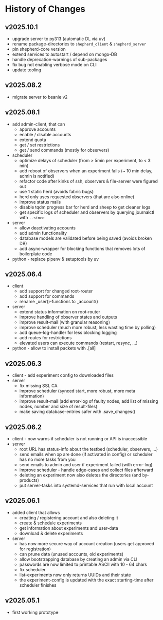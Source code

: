 # History of Changes

## v2025.10.1

- upgrade server to py313 (automatic DL via uv)
- rename package-directories to `shepherd_client` & `shepherd_server`
- pin shepherd-core version
- extend services to autostart / depend on mongo-DB
- handle deprecation-warnings of sub-packages
- fix bug not enabling verbose mode on CLI
- update tooling

## v2025.08.2

- migrate server to beanie v2

## v2025.08.1

- add admin-client, that can
  - approve accounts
  - enable / disable accounts
  - extend quota
  - get / set restrictions
  - get / send commands (mostly for observers)
- scheduler
  - optimize delays of scheduler (from > 5min per experiment, to < 3 min)
  - add reboot of observers when an experiment fails (~ 10 min delay, admin is notified)
  - refactor code after kinks of ssh, observers & file-server were figured out
  - use 1 static herd (avoids fabric bugs)
  - herd only uses requested observers (that are also online)
  - improve status mails
  - disable tqdm progress bar for herd and sheep to get cleaner logs
  - get specific logs of scheduler and observers by querying journalctl with `--since`
- server
  - allow deactivating accounts
  - add admin functionality
  - database models are validated before being saved (avoids broken DB)
  - add async-wrapper for blocking functions that removes lots of boilerplate code
- python - replace pipenv & setuptools by uv

## v2025.06.4

- client
  - add support for changed root-router
  - add support for commands
  - rename _user()-functions to _account()
- server
  - extend status information on root-router
  - improve handling of observer states and outputs
  - improve result-mail (with granular reasoning)
  - improve scheduler (much more robust, less wasting time by polling)
  - add queue-log-handler for less blocking logging
  - add routes for restrictions
  - elevated users can execute commands (restart, resync, ...)
- python - allow to install packets with .[all]

## v2025.06.3

- client - add experiment config to downloaded files
- server
  - fix missing SSL CA
  - improve scheduler (synced start, more robust, more meta information)
  - improve result-mail (add error-log of faulty nodes, add list of missing nodes, number and size of result-files)
  - make saving database-entries safer with .save_changes()

## v2025.06.2

- client - now warns if scheduler is not running or API is inaccessible
- server
  - root URL has status-info about the testbed (scheduler, observers, ...)
  - send emails when xp are done (if activated in config) or scheduler has no more tasks from you
  - send emails to admin and user if experiment failed (with error-log)
  - improve scheduler - handle edge-cases and collect files afterward
  - deleting an experiment now also deletes the directories (and by-products)
  - put server-tasks into systemd-services that run with local account

## v2025.06.1

- added client that allows
  - creating / registering account and also deleting it
  - create & schedule experiments
  - get information about experiments and user-data
  - download & delete experiments
- server
  - has now more secure way of account creation (users get approved for registration)
  - can prune data (unused accounts, old experiments)
  - allow bootstrapping database by creating an admin via CLI
  - passwords are now limited to printable ASCII with 10 - 64 chars
  - fix scheduler
  - list-experiments now only returns UUIDs and their state
  - the experiment-config is updated with the exact starting-time after scheduler finishes

## v2025.05.1

- first working prototype
